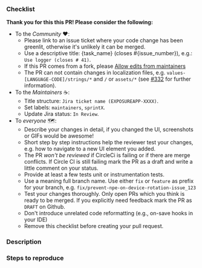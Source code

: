 <!--
Thank you for supporting us with your Pull Request! 🙌 ❤️
Before submitting, please take the time to check the points below and provide some descriptive information.

Remove the checklist after fulfilling all the relevant points, and before creating the PR, thank you.
-->

### Checklist

__Thank you for this this PR! Please consider the following:__

* To the _Community_ :heart::
    * Please link to an issue ticket where your code change has been greenlit, otherwise it's unlikely it can be merged.
    * Use a descriptive title: {task_name} (closes #{issue_number}), e.g.: `Use logger (closes # 41)`.
    * If this PR comes from a fork, please [Allow edits from maintainers](https://help.github.com/en/github/collaborating-with-issues-and-pull-requests/allowing-changes-to-a-pull-request-branch-created-from-a-fork)
    * The PR can not contain changes in localization files, e.g. `values-[LANGUAGE-CODE]/strings/*` and `/` or `assets/*` (see [#332](https://github.com/corona-warn-app/cwa-app-android/issues/332) for further information).
* To the _Maintainers_ :coffee::
    * Title structure: `Jira ticket name (EXPOSUREAPP-XXXX)`.
    * Set labels: `maintainers`, `sprintX`.
    * Update Jira status: `In Review`.
* To _everyone_ :world_map::  
   * Describe your changes in detail, if you changed the UI, screenshots or GIFs would be awesome! 
   * Short step by step instructions help the reviewer test your changes, e.g. how to navigate to a new UI element you added.
   * The PR _won't be reviewed_ if CircleCi is failing or if there are merge conflicts. If Circle CI is still failing mark the PR as a draft and write a little comment on your status.
   * Provide at least a few tests unit or instrumentation tests.
   * Use a meaning full branch name. Use either `fix` or `feature` as prefix for your branch, e.g. `fix/prevent-npe-on-device-rotation-issue_123`
   * Test your changes thoroughly. Only open PRs which you think is ready to be merged. If you explicitly need feedback mark the PR as `DRAFT` on Github.
   * Don't introduce unrelated code reformatting (e.g., on-save hooks in your IDE)
   * Remove this checklist before creating your pull request.

### Description

<!-- 
Please be brief in describing which issue is solved by your PR or which enhancement it brings. Link related issues!
-->

### Steps to reproduce
<!--
How can your changes be tested?
1. First step
2. Second step
 -->
